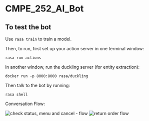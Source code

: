 # CMPE_252_AI_Bot

## To test the bot

Use `rasa train` to train a model.

Then, to run, first set up your action server in one terminal window:

`rasa run actions`


In another window, run the duckling server (for entity extraction):

`docker run -p 8000:8000 rasa/duckling`


Then talk to the bot by running:

`rasa shell`

Conversation Flow:


![check status, menu and cancel - flow](https://user-images.githubusercontent.com/78354406/144173409-38716784-d93e-427d-ba1e-8ce7e4dedb2e.png)
![return order flow](https://user-images.githubusercontent.com/78354406/144173423-a845fd66-88e0-4e88-8216-3cb3a6ecf96c.png)
